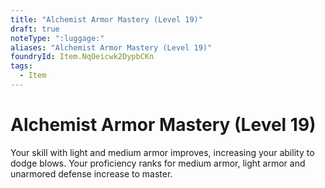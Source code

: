 ```yaml
---
title: "Alchemist Armor Mastery (Level 19)"
draft: true
noteType: ":luggage:"
aliases: "Alchemist Armor Mastery (Level 19)"
foundryId: Item.NqOeicwk2DypbCKn
tags:
  - Item
---
```


# Alchemist Armor Mastery (Level 19)

Your skill with light and medium armor improves, increasing your ability to dodge blows. Your proficiency ranks for medium armor, light armor and unarmored defense increase to master.

